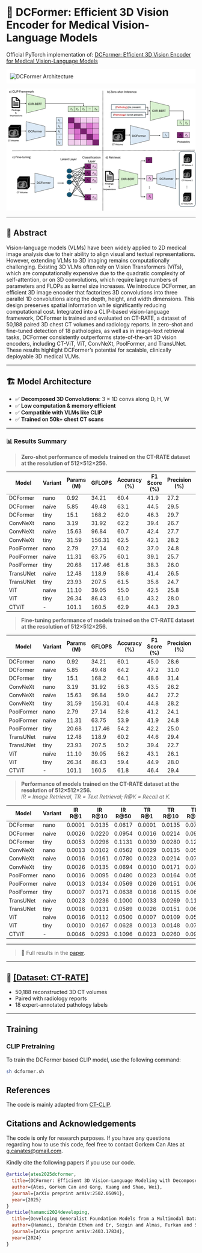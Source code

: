 # 🧠 DCFormer: Efficient 3D Vision Encoder for Medical Vision-Language Models

Official PyTorch implementation of: 
[DCFormer: Efficient 3D Vision Encoder for Medical Vision-Language Models](https://arxiv.org/abs/2502.05091)

<div style="background-color: white; padding: 10px;">
  <img src="docs/clip" alt="DCFormer Architecture" width="600">
</div>

![DCFormer CLIP Framework](docs/clip.png)

---
## 📌 Abstract

Vision-language models (VLMs) have been widely applied to 2D medical image analysis due to their ability to align visual and textual representations. However, extending VLMs to 3D imaging remains computationally challenging. Existing 3D VLMs often rely on Vision Transformers (ViTs), which are computationally expensive due to the quadratic complexity of self-attention, or on 3D convolutions, which require large numbers of parameters and FLOPs as kernel size increases. We introduce DCFormer, an efficient 3D image encoder that factorizes 3D convolutions into three parallel 1D convolutions along the depth, height, and width dimensions. This design preserves spatial information while significantly reducing computational cost. Integrated into a CLIP-based vision-language framework, DCFormer is trained and evaluated on CT-RATE, a dataset of 50,188 paired 3D chest CT volumes and radiology reports. In zero-shot and fine-tuned detection of 18 pathologies, as well as in image–text retrieval tasks, DCFormer consistently outperforms state-of-the-art 3D vision encoders, including CT-ViT, ViT, ConvNeXt, PoolFormer, and TransUNet. These results highlight DCFormer’s potential for scalable, clinically deployable 3D medical VLMs.

---

## 🏗️ Model Architecture

- ✅ **Decomposed 3D Convolutions**: 3 × 1D convs along D, H, W
- ✅ **Low computation & memory efficient**
- ✅ **Compatible with VLMs like CLIP**
- ✅ **Trained on 50k+ chest CT scans**

---

### 📊 Results Summary

> **Zero-shot performance of models trained on the CT-RATE dataset at the resolution of 512×512×256.**

| Model       | Variant | Params (M) | GFLOPS | Accuracy (%) | F1 Score (%) | Precision (%) | Recall (%) |
|-------------|---------|------------|--------|---------------|----------------|----------------|--------------|
| DCFormer    | nano    | 0.92       | 34.21  | 60.4          | 41.9           | 27.2           | 62.8         |
| DCFormer    | naïve   | 5.85       | 49.48  | 63.1          | 44.5           | 29.5           | 65.5         |
| DCFormer    | tiny    | 15.1       | 168.2  | 62.0          | 46.3           | 29.7           | 70.1         |
| ConvNeXt    | nano    | 3.19       | 31.92  | 62.2          | 39.4           | 26.7           | 55.1         |
| ConvNeXt    | naïve   | 15.63      | 96.84  | 60.7          | 42.4           | 27.7           | 63.8         |
| ConvNeXt    | tiny    | 31.59      | 156.31 | 62.5          | 42.1           | 28.2           | 60.1         |
| PoolFormer  | nano    | 2.79       | 27.14  | 60.2          | 37.0           | 24.8           | 52.3         |
| PoolFormer  | naïve   | 11.31      | 63.75  | 60.1          | 39.1           | 25.7           | 56.8         |
| PoolFormer  | tiny    | 20.68      | 117.46 | 61.8          | 38.3           | 26.0           | 53.5         |
| TransUNet   | naïve   | 12.48      | 118.9  | 58.6          | 41.4           | 26.5           | 56.0         |
| TransUNet   | tiny    | 23.93      | 207.5  | 61.5          | 35.8           | 24.7           | 48.7         |
| ViT         | naïve   | 11.10      | 39.05  | 55.0          | 42.5           | 25.8           | 71.5         |
| ViT         | tiny    | 26.34      | 86.43  | 61.0          | 43.2           | 28.0           | 64.8         |
| CTViT       | -       | 101.1      | 160.5  | 62.9          | 44.3           | 29.3           | 65.7         |

> **Fine-tuning performance of models trained on the CT-RATE dataset at the resolution of 512×512×256.**

| Model       | Variant | Params (M) | GFLOPS | Accuracy (%) | F1 Score (%) | Precision (%) | Recall (%) |
|-------------|---------|------------|--------|---------------|----------------|----------------|--------------|
| DCFormer    | nano    | 0.92       | 34.21  | 60.1          | 45.0           | 28.6           | 69.6         |
| DCFormer    | naïve   | 5.85       | 49.48  | 64.2          | 47.2           | 31.0           | 70.2         |
| DCFormer    | tiny    | 15.1       | 168.2  | 64.1          | 48.6           | 31.4           | 72.9         |
| ConvNeXt    | nano    | 3.19       | 31.92  | 56.3          | 43.5           | 26.2           | 70.1         |
| ConvNeXt    | naïve   | 15.63      | 96.84  | 59.0          | 44.2           | 27.2           | 67.6         |
| ConvNeXt    | tiny    | 31.59      | 156.31 | 60.4          | 44.8           | 28.2           | 68.2         |
| PoolFormer  | nano    | 2.79       | 27.14  | 52.6          | 41.2           | 24.1           | 67.6         |
| PoolFormer  | naïve   | 11.31      | 63.75  | 53.9          | 41.9           | 24.8           | 68.7         |
| PoolFormer  | tiny    | 20.68      | 117.46 | 54.2          | 42.2           | 25.0           | 68.8         |
| TransUNet   | naïve   | 12.48      | 118.9  | 60.2          | 44.6           | 29.4           | 70.1         |
| TransUNet   | tiny    | 23.93      | 207.5  | 50.2          | 39.4           | 22.7           | 66.1         |
| ViT         | naïve   | 11.10      | 39.05  | 56.2          | 43.1           | 26.1           | 69.8         |
| ViT         | tiny    | 26.34      | 86.43  | 59.4          | 44.9           | 28.0           | 70.8         |
| CTViT       | -       | 101.1      | 160.5  | 61.8          | 46.4           | 29.4           | 70.1         |

> **Performance of models trained on the CT-RATE dataset at the resolution of 512×512×256.**  
> *IR = Image Retrieval, TR = Text Retrieval; R@K = Recall at K.*

| Model      | Variant | IR R@1 | IR R@10 | IR R@50 | TR R@1 | TR R@10 | TR R@50 |
|------------|---------|--------|---------|---------|--------|---------|---------|
| DCFormer   | nano    | 0.0001 | 0.0135  | 0.0617  | 0.0001 | 0.0135  | 0.0707  |
| DCFormer   | naive   | 0.0026 | 0.0220  | 0.0954  | 0.0016 | 0.0214  | 0.0971  |
| DCFormer   | tiny    | 0.0053 | 0.0296  | 0.1131  | 0.0039 | 0.0280  | 0.1237  |
| ConvNeXt   | nano    | 0.0013 | 0.0102  | 0.0562  | 0.0029 | 0.0135  | 0.0599  |
| ConvNeXt   | naive   | 0.0016 | 0.0161  | 0.0780  | 0.0023 | 0.0214  | 0.0740  |
| ConvNeXt   | tiny    | 0.0026 | 0.0135  | 0.0694  | 0.0010 | 0.0171  | 0.0796  |
| PoolFormer | nano    | 0.0016 | 0.0095  | 0.0480  | 0.0023 | 0.0164  | 0.0592  |
| PoolFormer | naive   | 0.0013 | 0.0134  | 0.0569  | 0.0026 | 0.0151  | 0.0635  |
| PoolFormer | tiny    | 0.0007 | 0.0171  | 0.0638  | 0.0016 | 0.0115  | 0.0648  |
| TransUNet  | naive   | 0.0023 | 0.0236  | 0.1000  | 0.0033 | 0.0269  | 0.1105  |
| TransUNet  | tiny    | 0.0016 | 0.0131  | 0.0589  | 0.0026 | 0.0151  | 0.0651  |
| ViT        | naive   | 0.0016 | 0.0112  | 0.0500  | 0.0007 | 0.0109  | 0.0563  |
| ViT        | tiny    | 0.0010 | 0.0167  | 0.0628  | 0.0013 | 0.0148  | 0.0737  |
| CTViT      | -       | 0.0046 | 0.0293  | 0.1096  | 0.0023 | 0.0260  | 0.0921  |
---

> 📄 Full results in the [paper](https://arxiv.org/abs/2502.05091).

---

## 📂 **[[Dataset: CT-RATE]](https://huggingface.co/datasets/ibrahimhamamci/CT-RATE)**

- 50,188 reconstructed 3D CT volumes
- Paired with radiology reports
- 18 expert-annotated pathology labels

---

## Training

### CLIP Pretraining
To train the DCFormer based CLIP model, use the following command:

```bash
sh dcformer.sh
```

## References
The code is mainly adapted from [CT-CLIP](https://github.com/ibrahimethemhamamci/CT-CLIP/tree/main).


## Citations and Acknowledgements
The code is only for research purposes. If you have any questions regarding how to use this code, feel free to contact Gorkem Can Ates at g.canates@gmail.com.

Kindly cite the following papers if you use our code.

```bibtex
@article{ates2025dcformer,
  title={DCFormer: Efficient 3D Vision-Language Modeling with Decomposed Convolutions},
  author={Ates, Gorkem Can and Gong, Kuang and Shao, Wei},
  journal={arXiv preprint arXiv:2502.05091},
  year={2025}
}
@article{hamamci2024developing,
  title={Developing Generalist Foundation Models from a Multimodal Dataset for 3D Computed Tomography},
  author={Hamamci, Ibrahim Ethem and Er, Sezgin and Almas, Furkan and Simsek, Ayse Gulnihan and Esirgun, Sevval Nil and Dogan, Irem and Dasdelen, Muhammed Furkan and Durugol, Omer Faruk and Wittmann, Bastian and Amiranashvili, Tamaz and others},
  journal={arXiv preprint arXiv:2403.17834},
  year={2024}
}

```


